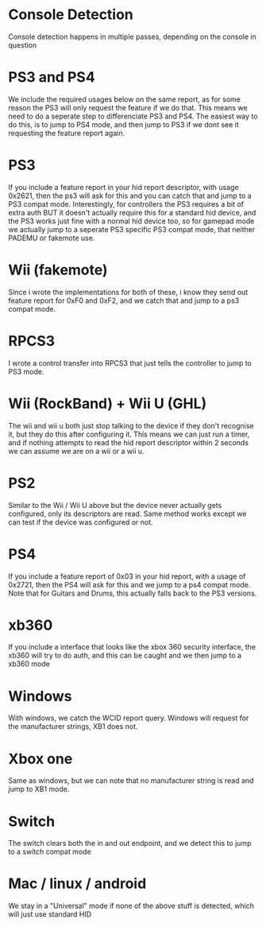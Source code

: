 # Console Detection
Console detection happens in multiple passes, depending on the console in question

# PS3 and PS4
We include the required usages below on the same report, as for some reason the PS3 will only request the feature if we do that.
This means we need to do a seperate step to differenciate PS3 and PS4. The easiest way to do this, is to jump to PS4 mode, and then jump to PS3 if we dont see it requesting the feature report again.
# PS3
If you include a feature report in your hid report descriptor, with usage 0x2621, then the ps3 will ask for this and you can catch that and jump to a PS3 compat mode.
Interestingly, for controllers the PS3 requires a bit of extra auth BUT it doesn't actually require this for a standard hid device, and the PS3 works just fine with a normal hid device too, so for gamepad mode we actually jump to a seperate PS3 specific PS3 compat mode, that neither PADEMU or fakemote use.

# Wii (fakemote)
Since i wrote the implementations for both of these, i know they send out feature report for 0xF0 and 0xF2, and we catch that and jump to a ps3 compat mode.

# RPCS3
I wrote a control transfer into RPCS3 that just tells the controller to jump to PS3 mode.
# Wii (RockBand) + Wii U (GHL)
The wii and wii u both just stop talking to the device if they don't recognise it, but they do this after configuring it. This means we can just run a timer, and if nothing attempts to read the hid report descriptor within 2 seconds we can assume we are on a wii or a wii u.

# PS2
Similar to the Wii / Wii U above but the device never actually gets configured, only its descriptors are read. Same method works except we can test if the device was configured or not.
# PS4
If you include a feature report of 0x03 in your hid report, with a usage of 0x2721, then the PS4 will ask for this and we jump to a ps4 compat mode. Note that for Guitars and Drums, this actually falls back to the PS3 versions.

# xb360
If you include a interface that looks like the xbox 360 security interface, the xb360 will try to do auth, and this can be caught and we then jump to a xb360 mode

# Windows
With windows, we catch the WCID report query. Windows will request for the manufacturer strings, XB1 does not.

# Xbox one
Same as windows, but we can note that no manufacturer string is read and jump to XB1 mode.

# Switch
The switch clears both the in and out endpoint, and we detect this to jump to a switch compat mode

# Mac / linux / android
We stay in a "Universal" mode if none of the above stuff is detected, which will just use standard HID